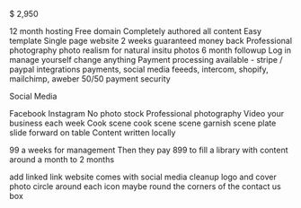 
$ 2,950

12 month hosting
Free domain
Completely authored all content
Easy template
Single page website
2 weeks guaranteed money back
Professional photography photo realism for natural insitu photos
6 month followup
Log in manage yourself change anything
Payment processing available - stripe / paypal
integrations payments, social media feeeds, intercom, shopify, mailchimp, aweber
50/50 payment security


Social Media

Facebook Instagram
No photo stock
Professional photography
Video your business each week
Cook scene cook scene scene garnish scene plate slide forward on table
Content written locally


99 a weeks for management
Then they pay 899 to fill a library with content around a month to 2 months


add linked link
website comes with social media cleanup logo and cover photo
circle around each icon
maybe round the corners of the contact us box
